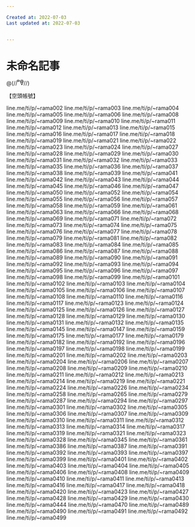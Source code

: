 ```yaml
---

Created at: 2022-07-03
Last updated at: 2022-07-03


---
```


# 未命名記事


@(//´ຶ∀ຶ//)

【空頭帳號】

line.me/ti/p/~rama002
line.me/ti/p/~rama003
line.me/ti/p/~rama004
line.me/ti/p/~rama005
line.me/ti/p/~rama006
line.me/ti/p/~rama008
line.me/ti/p/~rama009
line.me/ti/p/~rama010
line.me/ti/p/~rama011
line.me/ti/p/~rama012
line.me/ti/p/~rama013
line.me/ti/p/~rama015
line.me/ti/p/~rama016
line.me/ti/p/~rama017
line.me/ti/p/~rama018
line.me/ti/p/~rama019
line.me/ti/p/~rama021
line.me/ti/p/~rama022
line.me/ti/p/~rama023
line.me/ti/p/~rama024
line.me/ti/p/~rama027
line.me/ti/p/~rama028
line.me/ti/p/~rama029
line.me/ti/p/~rama030
line.me/ti/p/~rama031
line.me/ti/p/~rama032
line.me/ti/p/~rama033
line.me/ti/p/~rama035
line.me/ti/p/~rama036
line.me/ti/p/~rama037
line.me/ti/p/~rama038
line.me/ti/p/~rama039
line.me/ti/p/~rama041
line.me/ti/p/~rama042
line.me/ti/p/~rama043
line.me/ti/p/~rama044
line.me/ti/p/~rama045
line.me/ti/p/~rama046
line.me/ti/p/~rama047
line.me/ti/p/~rama050
line.me/ti/p/~rama052
line.me/ti/p/~rama054
line.me/ti/p/~rama055
line.me/ti/p/~rama056
line.me/ti/p/~rama057
line.me/ti/p/~rama058
line.me/ti/p/~rama059
line.me/ti/p/~rama061
line.me/ti/p/~rama063
line.me/ti/p/~rama066
line.me/ti/p/~rama068
line.me/ti/p/~rama069
line.me/ti/p/~rama071
line.me/ti/p/~rama072
line.me/ti/p/~rama073
line.me/ti/p/~rama074
line.me/ti/p/~rama075
line.me/ti/p/~rama076
line.me/ti/p/~rama077
line.me/ti/p/~rama078
line.me/ti/p/~rama079
line.me/ti/p/~rama081
line.me/ti/p/~rama082
line.me/ti/p/~rama083
line.me/ti/p/~rama084
line.me/ti/p/~rama085
line.me/ti/p/~rama086
line.me/ti/p/~rama087
line.me/ti/p/~rama088
line.me/ti/p/~rama089
line.me/ti/p/~rama090
line.me/ti/p/~rama091
line.me/ti/p/~rama092
line.me/ti/p/~rama093
line.me/ti/p/~rama094
line.me/ti/p/~rama095
line.me/ti/p/~rama096
line.me/ti/p/~rama097
line.me/ti/p/~rama098
line.me/ti/p/~rama099
line.me/ti/p/~rama0101
line.me/ti/p/~rama0102
line.me/ti/p/~rama0103
line.me/ti/p/~rama0104
line.me/ti/p/~rama0105
line.me/ti/p/~rama0106
line.me/ti/p/~rama0107
line.me/ti/p/~rama0108
line.me/ti/p/~rama0110
line.me/ti/p/~rama0116
line.me/ti/p/~rama0117
line.me/ti/p/~rama0123
line.me/ti/p/~rama0124
line.me/ti/p/~rama0125
line.me/ti/p/~rama0126
line.me/ti/p/~rama0127
line.me/ti/p/~rama0128
line.me/ti/p/~rama0129
line.me/ti/p/~rama0130
line.me/ti/p/~rama0131
line.me/ti/p/~rama0132
line.me/ti/p/~rama0135
line.me/ti/p/~rama0145
line.me/ti/p/~rama0147
line.me/ti/p/~rama0159
line.me/ti/p/~rama0175
line.me/ti/p/~rama0177
line.me/ti/p/~rama0179
line.me/ti/p/~rama0182
line.me/ti/p/~rama0192
line.me/ti/p/~rama0196
line.me/ti/p/~rama0197
line.me/ti/p/~rama0198
line.me/ti/p/~rama0199
line.me/ti/p/~rama0201
line.me/ti/p/~rama0202
line.me/ti/p/~rama0203
line.me/ti/p/~rama0204
line.me/ti/p/~rama0206
line.me/ti/p/~rama0207
line.me/ti/p/~rama0208
line.me/ti/p/~rama0209
line.me/ti/p/~rama0210
line.me/ti/p/~rama0211
line.me/ti/p/~rama0212
line.me/ti/p/~rama0213
line.me/ti/p/~rama0214
line.me/ti/p/~rama0219
line.me/ti/p/~rama0221
line.me/ti/p/~rama0224
line.me/ti/p/~rama0226
line.me/ti/p/~rama0234
line.me/ti/p/~rama0258
line.me/ti/p/~rama0265
line.me/ti/p/~rama0279
line.me/ti/p/~rama0287
line.me/ti/p/~rama0294
line.me/ti/p/~rama0297
line.me/ti/p/~rama0301
line.me/ti/p/~rama0302
line.me/ti/p/~rama0305
line.me/ti/p/~rama0306
line.me/ti/p/~rama0307
line.me/ti/p/~rama0309
line.me/ti/p/~rama0310
line.me/ti/p/~rama0311
line.me/ti/p/~rama0312
line.me/ti/p/~rama0313
line.me/ti/p/~rama0314
line.me/ti/p/~rama0317
line.me/ti/p/~rama0319
line.me/ti/p/~rama0321
line.me/ti/p/~rama0323
line.me/ti/p/~rama0328
line.me/ti/p/~rama0345
line.me/ti/p/~rama0361
line.me/ti/p/~rama0386
line.me/ti/p/~rama0387
line.me/ti/p/~rama0391
line.me/ti/p/~rama0392
line.me/ti/p/~rama0393
line.me/ti/p/~rama0397
line.me/ti/p/~rama0399
line.me/ti/p/~rama0401
line.me/ti/p/~rama0402
line.me/ti/p/~rama0403
line.me/ti/p/~rama0404
line.me/ti/p/~rama0405
line.me/ti/p/~rama0406
line.me/ti/p/~rama0408
line.me/ti/p/~rama0409
line.me/ti/p/~rama0410
line.me/ti/p/~rama0411
line.me/ti/p/~rama0413
line.me/ti/p/~rama0416
line.me/ti/p/~rama0417
line.me/ti/p/~rama0418
line.me/ti/p/~rama0420
line.me/ti/p/~rama0423
line.me/ti/p/~rama0427
line.me/ti/p/~rama0428
line.me/ti/p/~rama0429
line.me/ti/p/~rama0430
line.me/ti/p/~rama0444
line.me/ti/p/~rama0470
line.me/ti/p/~rama0489
line.me/ti/p/~rama0490
line.me/ti/p/~rama0491
line.me/ti/p/~rama0492
line.me/ti/p/~rama0499

